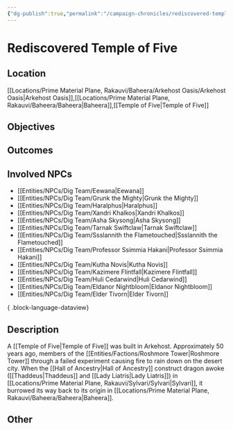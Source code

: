 ```yaml
---
{"dg-publish":true,"permalink":"/campaign-chronicles/rediscovered-temple-of-five/","tags":["Plot","Campaign","Event","Timeline","DigTeam"]}
---
```



# Rediscovered Temple of Five

## Location
[[Locations/Prime Material Plane, Rakauvi/Baheera/Arkehost Oasis/Arkehost Oasis\|Arkehost Oasis]],[[Locations/Prime Material Plane, Rakauvi/Baheera/Baheera\|Baheera]],[[Temple of Five\|Temple of Five]]

## Objectives

## Outcomes

## Involved NPCs
- [[Entities/NPCs/Dig Team/Eewana\|Eewana]]
- [[Entities/NPCs/Dig Team/Grunk the Mighty\|Grunk the Mighty]]
- [[Entities/NPCs/Dig Team/Haralphus\|Haralphus]]
- [[Entities/NPCs/Dig Team/Xandri Khalkos\|Xandri Khalkos]]
- [[Entities/NPCs/Dig Team/Asha Skysong\|Asha Skysong]]
- [[Entities/NPCs/Dig Team/Tarnak Swiftclaw\|Tarnak Swiftclaw]]
- [[Entities/NPCs/Dig Team/Ssslannith the Flametouched\|Ssslannith the Flametouched]]
- [[Entities/NPCs/Dig Team/Professor Ssimmia Hakani\|Professor Ssimmia Hakani]]
- [[Entities/NPCs/Dig Team/Kutha Novis\|Kutha Novis]]
- [[Entities/NPCs/Dig Team/Kazimere Flintfall\|Kazimere Flintfall]]
- [[Entities/NPCs/Dig Team/Huli Cedarwind\|Huli Cedarwind]]
- [[Entities/NPCs/Dig Team/Eldanor Nightbloom\|Eldanor Nightbloom]]
- [[Entities/NPCs/Dig Team/Elder Tivorn\|Elder Tivorn]]

{ .block-language-dataview}
## Description
A [[Temple of Five\|Temple of Five]] was built in Arkehost. Approximately 50 years ago, members of the [[Entities/Factions/Roshmore Tower\|Roshmore Tower]] through a failed experiment causing fire to rain down on the desert city. 
When the [[Hall of Ancestry\|Hall of Ancestry]] construct dragon awoke ([[Thaddeus\|Thaddeus]] and [[Lady Liatris\|Lady Liatris]]) in [[Locations/Prime Material Plane, Rakauvi/Sylvari/Sylvari\|Sylvari]], it burrowed its way back to its origin in [[Locations/Prime Material Plane, Rakauvi/Baheera/Baheera\|Baheera]]. 
## Other 

